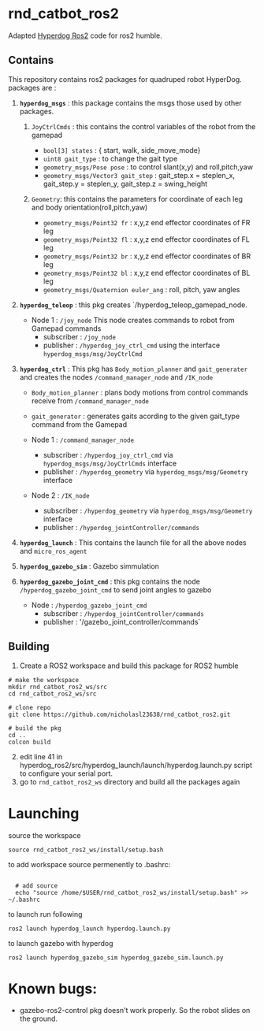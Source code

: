 # rnd_catbot_ros2
Adapted [Hyperdog Ros2](https://github.com/NDHANA94/hyperdog_ros2/tree/foxy) code for ros2 humble.

## Contains
This repository contains ros2 packages for quadruped robot HyperDog.
packages are :
  1. **`hyperdog_msgs`** : this package contains the msgs those used by other packages.
  
        1. `JoyCtrlCmds` : this contains the control variables of the robot from the gamepad
              - `bool[3] states` : { start, walk, side_move_mode} 
              - `uint8 gait_type` : to change the gait type
              - `geometry_msgs/Pose pose` : to control slant(x,y) and roll,pitch,yaw
              - `geometry_msgs/Vector3 gait_step` : gait_step.x = steplen_x, gait_step.y = steplen_y, gait_step.z = swing_height
              
        2. `Geometry`: this contains the parameters for coordinate of each leg and body orientation(roll,pitch,yaw)
              - `geometry_msgs/Point32 fr` : x,y,z end effector coordinates of FR leg
              - `geometry_msgs/Point32 fl` : x,y,z end effector coordinates of FL leg
              - `geometry_msgs/Point32 br` : x,y,z end effector coordinates of BR leg
              - `geometry_msgs/Point32 bl` : x,y,z end effector coordinates of BL leg
              - `geometry_msgs/Quaternion euler_ang` : roll, pitch, yaw angles
              
  2. **`hyperdog_teleop`** : this pkg creates `/hyperdog_teleop_gamepad_node. 
        - Node 1 : `/joy_node`
            This node creates commands to robot from Gamepad commands
            - subscriber : `/joy_node` 
            - publisher : `/hyperdog_joy_ctrl_cmd` using the interface `hyperdog_msgs/msg/JoyCtrlCmd`

  3. **`hyperdog_ctrl`** : This pkg has `Body_motion_planner` and `gait_generater` and creates the nodes `/command_manager_node` and `/IK_node`
        - `Body_motion_planner` : plans body motions from control commands receive from `/command_manager_node`
        - `gait_generator` : generates gaits acording to the given gait_type command from the Gamepad 
   
        - Node 1 : `/command_manager_node` 
            - subscriber : `/hyperdog_joy_ctrl_cmd` via `hyperdog_msgs/msg/JoyCtrlCmds` interface
            - publisher : `/hyperdog_geometry` via `hyperdog_msgs/msg/Geometry` interface

        - Node 2 : `/IK_node`
            - subscriber : `/hyperdog_geometry` via `hyperdog_msgs/msg/Geometry` interface
            - publisher  : `/hyperdog_jointController/commands`
  
  4. **`hyperdog_launch`** : This contains the launch file for all the above nodes and `micro_ros_agent`
  
  5. **`hyperdog_gazebo_sim`** : Gazebo simmulation 
  
  6. **`hyperdog_gazebo_joint_cmd`** : this pkg contains the node `/hyperdog_gazebo_joint_cmd` to send joint angles to gazebo
        - Node : `/hyperdog_gazebo_joint_cmd`
            - subscriber : `/hyperdog_jointController/commands`
            - publisher : '/gazebo_joint_controller/commands`


## Building

 1. Create a ROS2 workspace and build this package for ROS2 humble
 ```
 # make the workspace
 mkdir rnd_catbot_ros2_ws/src 
 cd rnd_catbot_ros2_ws/src

 # clone repo
 git clone https://github.com/nicholasl23638/rnd_catbot_ros2.git
  
 # build the pkg
 cd .. 
 colcon build
 ```
 
 2. edit line 41 in hyperdog_ros2/src/hyperdog_launch/launch/hyperdog.launch.py script to configure your serial port.
 3. go to `rnd_catbot_ros2_ws` directory and build all the packages again
 
 
 # Launching
 source the workspace  
 ```
 source rnd_catbot_ros2_ws/install/setup.bash
 ```
 to add workspace source permenently to .bashrc:
  ```
    
    # add source 
    echo "source /home/$USER/rnd_catbot_ros2_ws/install/setup.bash" >> ~/.bashrc
  ```
  
  to launch run following 
  ```
  ros2 launch hyperdog_launch hyperdog.launch.py
 
  ```
  
  to launch gazebo with hyperdog
  ```
  ros2 launch hyperdog_gazebo_sim hyperdog_gazebo_sim.launch.py
  ```

# Known bugs:
- gazebo-ros2-control pkg doesn't work properly. So the robot slides on the ground.
